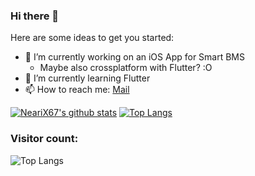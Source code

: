 ### Hi there 👋

Here are some ideas to get you started:

- 🔭 I’m currently working on an iOS App for Smart BMS
  - Maybe also crossplatform with Flutter? :O
- 🌱 I’m currently learning Flutter
- 📫 How to reach me: [Mail](mailto:justin.kuehner@gmail.com)

[![NeariX67's github stats](https://github-readme-stats.vercel.app/api?username=NeariX67&count_private=true&show_icons=true&theme=tokyonight&include_all_commits=true)](https://github.com/anuraghazra/github-readme-stats)
[![Top Langs](https://github-readme-stats.vercel.app/api/top-langs/?username=NeariX67&layout=compact)](https://github.com/anuraghazra/github-readme-stats)
### Visitor count:
![Top Langs](https://profile-counter.glitch.me/nearix67/count.svg)
